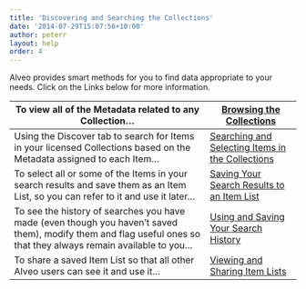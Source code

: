 ```yaml
---
title: 'Discovering and Searching the Collections'
date: '2014-07-29T15:07:56+10:00'
author: peterr
layout: help
order: 4
---
```


Alveo provides smart methods for you to find data appropriate to your needs. Click on the Links below for more information.

| To view all of the Metadata related to any Collection… | [Browsing the Collections](/help/discovering-and-searching-the-collections/browsing-the-collections "Browsing the Collections") |
|---|---|
| Using the Discover tab to search for Items in your licensed Collections based on the Metadata assigned to each Item… | [Searching and Selecting Items in the Collections](/help/discovering-and-searching-the-collections/searching-and-selecting-items-in-the-collections "Searching and Selecting Items in the Collections") |
| To select all or some of the Items in your search results and save them as an Item List, so you can refer to it and use it later… | [Saving Your Search Results to an Item List](/help/discovering-and-searching-the-collections/saving-your-search-results-to-an-item-list "Saving Your Search Results") |
| To see the history of searches you have made (even though you haven’t saved them), modify them and flag useful ones so that they always remain available to you… | [Using and Saving Your Search History](/help/discovering-and-searching-the-collections/using-and-saving-your-search-history "Using Your Search History") |
| To share a saved Item List so that all other Alveo users can see it and use it… | [Viewing and Sharing Item Lists](/help/discovering-and-searching-the-collections/viewing-and-sharing-item-lists "Viewing and Sharing Item Lists") |